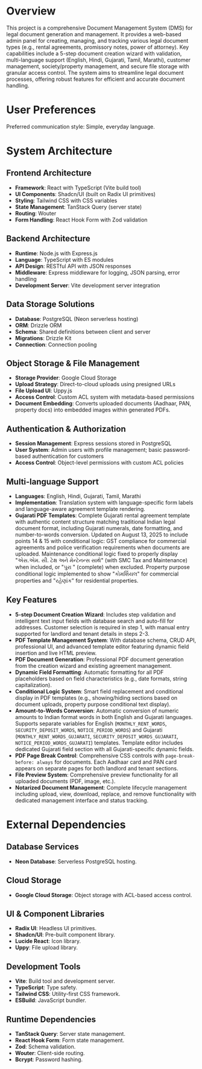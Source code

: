 # Overview

This project is a comprehensive Document Management System (DMS) for legal document generation and management. It provides a web-based admin panel for creating, managing, and tracking various legal document types (e.g., rental agreements, promissory notes, power of attorney). Key capabilities include a 5-step document creation wizard with validation, multi-language support (English, Hindi, Gujarati, Tamil, Marathi), customer management, society/property management, and secure file storage with granular access control. The system aims to streamline legal document processes, offering robust features for efficient and accurate document handling.

# User Preferences

Preferred communication style: Simple, everyday language.

# System Architecture

## Frontend Architecture
- **Framework**: React with TypeScript (Vite build tool)
- **UI Components**: Shadcn/UI (built on Radix UI primitives)
- **Styling**: Tailwind CSS with CSS variables
- **State Management**: TanStack Query (server state)
- **Routing**: Wouter
- **Form Handling**: React Hook Form with Zod validation

## Backend Architecture
- **Runtime**: Node.js with Express.js
- **Language**: TypeScript with ES modules
- **API Design**: RESTful API with JSON responses
- **Middleware**: Express middleware for logging, JSON parsing, error handling
- **Development Server**: Vite development server integration

## Data Storage Solutions
- **Database**: PostgreSQL (Neon serverless hosting)
- **ORM**: Drizzle ORM
- **Schema**: Shared definitions between client and server
- **Migrations**: Drizzle Kit
- **Connection**: Connection pooling

## Object Storage & File Management
- **Storage Provider**: Google Cloud Storage
- **Upload Strategy**: Direct-to-cloud uploads using presigned URLs
- **File Upload UI**: Uppy.js
- **Access Control**: Custom ACL system with metadata-based permissions
- **Document Embedding**: Converts uploaded documents (Aadhaar, PAN, property docs) into embedded images within generated PDFs.

## Authentication & Authorization
- **Session Management**: Express sessions stored in PostgreSQL
- **User System**: Admin users with profile management; basic password-based authentication for customers
- **Access Control**: Object-level permissions with custom ACL policies

## Multi-language Support
- **Languages**: English, Hindi, Gujarati, Tamil, Marathi
- **Implementation**: Translation system with language-specific form labels and language-aware agreement template rendering.
- **Gujarati PDF Templates**: Complete Gujarati rental agreement template with authentic content structure matching traditional Indian legal document format, including Gujarati numerals, date formatting, and number-to-words conversion. Updated on August 13, 2025 to include points 14 & 15 with conditional logic: GST compliance for commercial agreements and police verification requirements when documents are uploaded. Maintenance conditional logic fixed to properly display "એસ.એમ. સી. ટેક્ષ અને મેન્ટેનન્સ સાથે" (with SMC Tax and Maintenance) when included, or "પુરા " (complete) when excluded. Property purpose conditional logic implemented to show "કોમર્શિયલ" for commercial properties and "રહેણાંક" for residential properties.

## Key Features
- **5-step Document Creation Wizard**: Includes step validation and intelligent text input fields with database search and auto-fill for addresses. Customer selection is required in step 1, with manual entry supported for landlord and tenant details in steps 2-3.
- **PDF Template Management System**: With database schema, CRUD API, professional UI, and advanced template editor featuring dynamic field insertion and live HTML preview.
- **PDF Document Generation**: Professional PDF document generation from the creation wizard and existing agreement management.
- **Dynamic Field Formatting**: Automatic formatting for all PDF placeholders based on field characteristics (e.g., date formats, string capitalization).
- **Conditional Logic System**: Smart field replacement and conditional display in PDF templates (e.g., showing/hiding sections based on document uploads, property purpose conditional text display).
- **Amount-to-Words Conversion**: Automatic conversion of numeric amounts to Indian format words in both English and Gujarati languages. Supports separate variables for English (`MONTHLY_RENT_WORDS`, `SECURITY_DEPOSIT_WORDS`, `NOTICE_PERIOD_WORDS`) and Gujarati (`MONTHLY_RENT_WORDS_GUJARATI`, `SECURITY_DEPOSIT_WORDS_GUJARATI`, `NOTICE_PERIOD_WORDS_GUJARATI`) templates. Template editor includes dedicated Gujarati field section with all Gujarati-specific dynamic fields.
- **PDF Page Break Control**: Comprehensive CSS controls with `page-break-before: always` for documents. Each Aadhaar card and PAN card appears on separate pages for both landlord and tenant sections.
- **File Preview System**: Comprehensive preview functionality for all uploaded documents (PDF, image, etc.).
- **Notarized Document Management**: Complete lifecycle management including upload, view, download, replace, and remove functionality with dedicated management interface and status tracking.

# External Dependencies

## Database Services
- **Neon Database**: Serverless PostgreSQL hosting.

## Cloud Storage
- **Google Cloud Storage**: Object storage with ACL-based access control.

## UI & Component Libraries
- **Radix UI**: Headless UI primitives.
- **Shadcn/UI**: Pre-built component library.
- **Lucide React**: Icon library.
- **Uppy**: File upload library.

## Development Tools
- **Vite**: Build tool and development server.
- **TypeScript**: Type safety.
- **Tailwind CSS**: Utility-first CSS framework.
- **ESBuild**: JavaScript bundler.

## Runtime Dependencies
- **TanStack Query**: Server state management.
- **React Hook Form**: Form state management.
- **Zod**: Schema validation.
- **Wouter**: Client-side routing.
- **Bcrypt**: Password hashing.